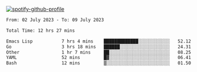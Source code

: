 [![spotify-github-profile](https://spotify-github-profile.vercel.app/api/view?uid=313pysyt3uxkjdidtiuvzf7nrnnu&cover_image=true&theme=natemoo-re&show_offline=false&background_color=121212&interchange=false&bar_color=53b14f&bar_color_cover=false)](https://spotify-github-profile.vercel.app/api/view?uid=313pysyt3uxkjdidtiuvzf7nrnnu&redirect=true)

<!--START_SECTION:waka-->

```txt
From: 02 July 2023 - To: 09 July 2023

Total Time: 12 hrs 27 mins

Emacs Lisp           7 hrs 4 mins    █████████████░░░░░░░░░░░░   52.12 %
Go                   3 hrs 18 mins   ██████░░░░░░░░░░░░░░░░░░░   24.31 %
Other                1 hr 7 mins     ██░░░░░░░░░░░░░░░░░░░░░░░   08.25 %
YAML                 52 mins         █▓░░░░░░░░░░░░░░░░░░░░░░░   06.41 %
Bash                 12 mins         ▒░░░░░░░░░░░░░░░░░░░░░░░░   01.50 %
```

<!--END_SECTION:waka-->